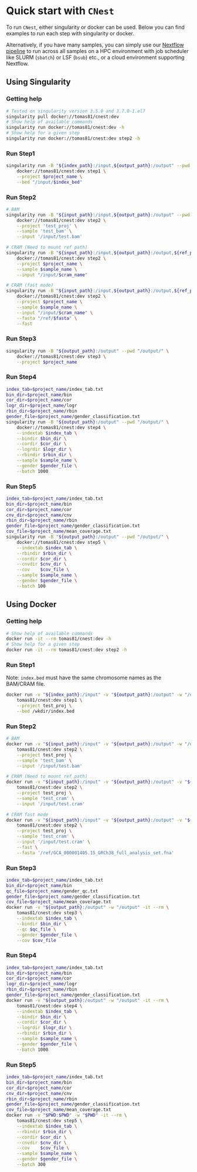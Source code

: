 # Quick start with `CNest` 

To run `CNest`, either singularity or docker can be used.
Below you can find examples to run each step with singularity or docker. 

Alternatively, if you have many samples, you can simply use our [Nextflow pipeline](https://github.com/smshuai/CNest-nf) to run across all samples on a HPC environment with job scheduler like SLURM (`sbatch`) or LSF (`bsub`) etc., or a cloud environment supporting Nextflow.

## Using Singularity
### Getting help
```bash
# Tested on singularity version 3.5.0 and 3.7.0-1.el7
singularity pull docker://tomas81/cnest:dev
# Show help of available commands
singularity run docker://tomas81/cnest:dev -h
# Show help for a given step
singularity run docker://tomas81/cnest:dev step2 -h
```

### Run Step1
```bash
singularity run -B "${index_path}:/input,${output_path}:/output" --pwd "/output/" \
    docker://tomas81/cnest:dev step1 \
    --project $project_name \
    --bed "/input/$index_bed"
```

### Run Step2
```bash
# BAM
singularity run -B "${input_path}:/input,${output_path}:/output" --pwd /output/ \
    docker://tomas81/cnest:dev step2 \
    --project 'test_proj' \
    --sample 'test_bam' \
    --input '/input/test.bam'

# CRAM (Need to mount ref path)
singularity run -B "${input_path}:/input,${output_path}:/output,${ref_path}:/ref" --pwd /output/ \
    docker://tomas81/cnest:dev step2 \
    --project $project_name \
    --sample $sample_name \
    --input "/input/$cram_name"

# CRAM (fast mode)
singularity run -B "${input_path}:/input,${output_path}:/output,${ref_path}:/ref" --pwd /output/ \
    docker://tomas81/cnest:dev step2 \
    --project $project_name \
    --sample $sample_name \
    --input "/input/$cram_name" \
    --fasta "/ref/$fasta" \
    --fast
```

### Run Step3
```bash
singularity run -B "${output_path}:/output" --pwd "/output/" \
    docker://tomas81/cnest:dev step3 \
    --project $project_name
```

### Run Step4
```bash
index_tab=$project_name/index_tab.txt
bin_dir=$project_name/bin
cor_dir=$project_name/cor
logr_dir=$project_name/logr
rbin_dir=$project_name/rbin
gender_file=$project_name/gender_classification.txt
singularity run -B "${output_path}:/output" --pwd "/output/" \
    docker://tomas81/cnest:dev step4 \
    --indextab $index_tab \
    --bindir $bin_dir \
    --cordir $cor_dir \
    --logrdir $logr_dir \
    --rbindir $rbin_dir \
    --sample $sample_name \
    --gender $gender_file \
    --batch 1000
```

### Run Step5
```bash
index_tab=$project_name/index_tab.txt
bin_dir=$project_name/bin
cor_dir=$project_name/cor
cnv_dir=$project_name/cnv
rbin_dir=$project_name/rbin
gender_file=$project_name/gender_classification.txt
cov_file=$project_name/mean_coverage.txt
singularity run -B "${output_path}:/output" --pwd "/output/" \
    docker://tomas81/cnest:dev step5 \
    --indextab $index_tab \
    --rbindir $rbin_dir \
    --cordir $cor_dir \
    --cnvdir $cnv_dir \
    --cov    $cov_file \
    --sample $sample_name \
    --gender $gender_file \
    --batch 100
```

## Using Docker
### Getting help
```bash
# Show help of available commands
docker run -it --rm tomas81/cnest:dev -h
# Show help for a given step
docker run -it --rm tomas81/cnest:dev step2 -h
```

### Run Step1
Note: `index.bed` must have the same chromosome names as the BAM/CRAM file.
```bash
docker run -v "${index_path}:/input" -v "${output_path}:/output" -w "/output" -it --rm \
    tomas81/cnest:dev step1 \
    --project test_proj \
    --bed /wkdir/index.bed
```

### Run Step2
```bash
# BAM
docker run -v "${input_path}:/input" -v "${output_path}:/output" -w "/output" -it --rm \
    tomas81/cnest:dev step2 \
    --project test_proj \
    --sample 'test_bam' \
    --input '/input/test.bam'

# CRAM (Need to mount ref path)
docker run -v "${input_path}:/input" -v "${output_path}:/output" -v "${ref_path}:/ref" -w "/output" -it --rm \
    tomas81/cnest:dev step2 \
    --project test_proj \
    --sample 'test_cram' \
    --input '/input/test.cram'

# CRAM fast mode
docker run -v "${input_path}:/input" -v "${output_path}:/output" -v "${ref_path}:/ref" -w "/output" -it --rm \
    tomas81/cnest:dev step2 \
    --project test_proj \
    --sample 'test_cram' \
    --input '/input/test.cram' \
    --fast \
    --fasta '/ref/GCA_000001405.15_GRCh38_full_analysis_set.fna'
```

### Run Step3
```bash
index_tab=$project_name/index_tab.txt
bin_dir=$project_name/bin
qc_file=$project_name/gender_qc.txt
gender_file=$project_name/gender_classification.txt
cov_file=$project_name/mean_coverage.txt
docker run -v "${output_path}:/output" -w "/output" -it --rm \
    tomas81/cnest:dev step3 \
    --indextab $index_tab \
    --bindir $bin_dir \
    --qc $qc_file \
    --gender $gender_file \
    --cov $cov_file
```

### Run Step4
```bash
index_tab=$project_name/index_tab.txt
bin_dir=$project_name/bin
cor_dir=$project_name/cor
logr_dir=$project_name/logr
rbin_dir=$project_name/rbin
gender_file=$project_name/gender_classification.txt
docker run -v "${output_path}:/output" -w "/output" -it --rm \
    tomas81/cnest:dev step4 \
    --indextab $index_tab \
    --bindir $bin_dir \
    --cordir $cor_dir \
    --logrdir $logr_dir \
    --rbindir $rbin_dir \
    --sample $sample_name \
    --gender $gender_file \
    --batch 1000
```

### Run Step5
```bash
index_tab=$project_name/index_tab.txt
bin_dir=$project_name/bin
cor_dir=$project_name/cor
cnv_dir=$project_name/cnv
rbin_dir=$project_name/rbin
gender_file=$project_name/gender_classification.txt
cov_file=$project_name/mean_coverage.txt
docker run -v "$PWD:$PWD" -w "$PWD" -it --rm \
    tomas81/cnest:dev step5 \
    --indextab $index_tab \
    --rbindir $rbin_dir \
    --cordir $cor_dir \
    --cnvdir $cnv_dir \
    --cov    $cov_file \
    --sample $sample_name \
    --gender $gender_file \
    --batch 300
```
